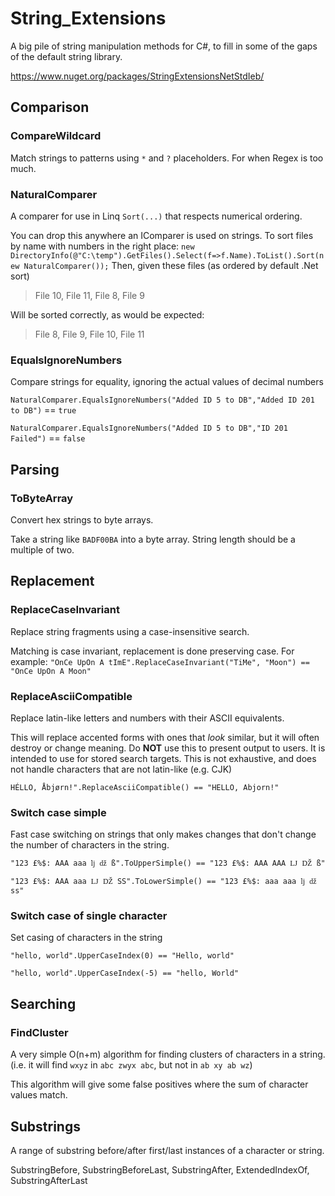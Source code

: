 String_Extensions
=================

A big pile of string manipulation methods for C#, to fill in some of the gaps of the default string library.

https://www.nuget.org/packages/StringExtensionsNetStdIeb/

## Comparison

### CompareWildcard

Match strings to patterns using `*` and `?` placeholders. For when Regex is too much.

### NaturalComparer

A comparer for use in Linq `Sort(...)` that respects numerical ordering.

You can drop this anywhere an IComparer is used on strings. To sort files by name with numbers in the right place:
`new DirectoryInfo(@"C:\temp").GetFiles().Select(f=>f.Name).ToList().Sort(new NaturalComparer());`
Then, given these files (as ordered by default .Net sort)

> File 10, File 11, File 8, File 9

Will be sorted correctly, as would be expected:

> File 8, File 9, File 10, File 11

### EqualsIgnoreNumbers

Compare strings for equality, ignoring the actual values of decimal numbers

`NaturalComparer.EqualsIgnoreNumbers("Added ID 5 to DB","Added ID 201 to DB")` == `true`

`NaturalComparer.EqualsIgnoreNumbers("Added ID 5 to DB","ID 201 Failed")` == `false`

## Parsing

### ToByteArray

Convert hex strings to byte arrays.

Take a string like `BADF00BA` into a byte array. String length should be a multiple of two.

## Replacement

### ReplaceCaseInvariant

Replace string fragments using a case-insensitive search.

Matching is case invariant, replacement is done preserving case.
For example: `"OnCe UpOn A tImE".ReplaceCaseInvariant("TiMe", "Moon") == "OnCe UpOn A Moon"`

### ReplaceAsciiCompatible

Replace latin-like letters and numbers with their ASCII equivalents.

This will replace accented forms with ones that *look* similar, but it
will often destroy or change meaning. Do **NOT** use this to present output
to users. It is intended to use for stored search targets.
This is not exhaustive, and does not handle characters that are not latin-like (e.g. CJK)
        
`HÉLLO, Åbjørn!".ReplaceAsciiCompatible() == "HELLO, Abjorn!"`

### Switch case simple

Fast case switching on strings that only makes changes that don't change the number
of characters in the string.

`"123 £%$: AAA aaa ǉ ǆ ß".ToUpperSimple() == "123 £%$: AAA AAA Ǉ Ǆ ß"`

`"123 £%$: AAA aaa Ǉ Ǆ SS".ToLowerSimple() == "123 £%$: aaa aaa ǉ ǆ ss"`

### Switch case of single character

Set casing of characters in the string

`"hello, world".UpperCaseIndex(0) == "Hello, world"`

`"hello, world".UpperCaseIndex(-5) == "hello, World"`

## Searching

### FindCluster

A very simple O(n+m) algorithm for finding clusters of characters in a string.
(i.e. it will find `wxyz` in `abc zwyx abc`, but not in `ab xy ab wz`)

This algorithm will give some false positives where the sum of character values match.

## Substrings

A range of substring before/after first/last instances of a character or string.

SubstringBefore, SubstringBeforeLast, SubstringAfter, ExtendedIndexOf, SubstringAfterLast

